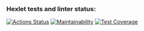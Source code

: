 ### Hexlet tests and linter status:
[![Actions Status](https://github.com/un-f0rgiven/python-project-50/actions/workflows/hexlet-check.yml/badge.svg)](https://github.com/un-f0rgiven/python-project-50/actions)
[![Maintainability](https://codeclimate.com/github/un-f0rgiven/python-project-50/badges/gpa.svg)](https://codeclimate.com/github/un-f0rgiven/python-project-50/maintainability)
[![Test Coverage](https://api.codeclimate.com/v1/badges/df66c0cbbeca7d822f23/test_coverage)](https://codeclimate.com/github/un-f0rgiven/python-project-50/test_coverage)
